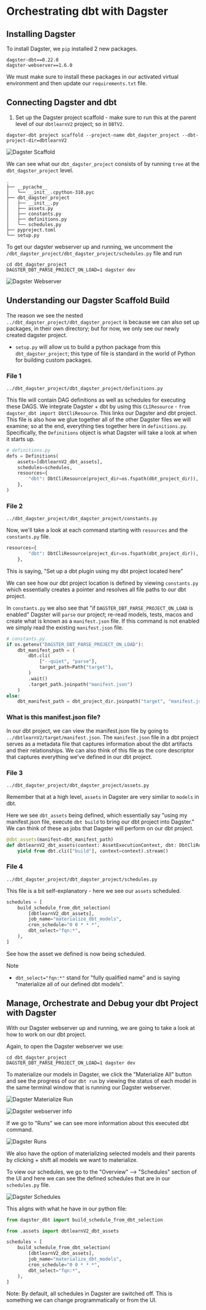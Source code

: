 # Orchestrating dbt with Dagster

## Installing Dagster

To install Dagster, we `pip` installed 2 new packages.

```text
dagster-dbt==0.22.0
dagster-webserver==1.6.0
```

We must make sure to install these packages in our activated virtual environment and then update our `requirements.txt` file.

## Connecting Dagster and dbt

1. Set up the Dagster project scaffold - make sure to run this at the parent level of our `dbtlearnV2` project; so in `DBTV2`.

```terminal
dagster-dbt project scaffold --project-name dbt_dagster_project --dbt-project-dir=dbtlearnV2
```

![Dagster Scaffold](/images/dagster-scaffold.png)

We can see what our `dbt_dagster_project` consists of by running `tree` at the `dbt_dagster_project` level.

```terminal
.
├── __pycache__
│   └── __init__.cpython-310.pyc
├── dbt_dagster_project
│   ├── __init__.py
│   ├── assets.py
│   ├── constants.py
│   ├── definitions.py
│   └── schedules.py
├── pyproject.toml
└── setup.py
```

To get our dagster webserver up and running, we uncomment the `/dbt_dagster_project/dbt_dagster_project/schedules.py` file and run

```terminal
cd dbt_dagster_project
DAGSTER_DBT_PARSE_PROJECT_ON_LOAD=1 dagster dev
```

![Dagster Webserver](/images/dagster-webserver.png)

## Understanding our Dagster Scaffold Build

The reason we see the nested `../dbt_dagster_project/dbt_dagster_project` is because we can also set up packages, in their own directory; but for now, we only see our newly created dagster project.

* `setup.py` will allow us to build a python package from this `dbt_dagster_project`; this type of file is standard in the world of Python for building custom packages.

### File 1

`../dbt_dagster_project/dbt_dagster_project/definitions.py`

This file will contain DAG definitions as well as schedules for executing these DAGS. We integrate Dagster + dbt by using this `CLIResource` - `from dagster_dbt import DbtCliResource`. This links our Dagster and dbt project. This file is also how we glue together all of the other Dagster files we will examine; so at the end, everything ties together here in `definitions.py`. Specifically, the `Definitions` object is what Dagster will take a look at when it starts up.


```python
# definitions.py
defs = Definitions(
    assets=[dbtlearnV2_dbt_assets],
    schedules=schedules,
    resources={
        "dbt": DbtCliResource(project_dir=os.fspath(dbt_project_dir)),
    },
)
```

### File 2

`../dbt_dagster_project/dbt_dagster_project/constants.py`

Now, we'll take a look at each command starting with `resources` and the `constants.py` file.

```python
resources={
        "dbt": DbtCliResource(project_dir=os.fspath(dbt_project_dir)),
    },
```

This is saying, "Set up a dbt plugin using my dbt project located here"

We can see how our dbt project location is defined by viewing `constants.py` which essentially creates a pointer and resolves all file paths to our dbt project.

In `constants.py` we also see that "if `DAGSTER_DBT_PARSE_PROJECT_ON_LOAD` is enabled" Dagster will `parse` our project; re-read models, tests, macos and create what is known as a `manifest.json` file. If this command is not enabled we simply read the existing `manifest.json` file.

```python
# constants.py
if os.getenv("DAGSTER_DBT_PARSE_PROJECT_ON_LOAD"):
    dbt_manifest_path = (
        dbt.cli(
            ["--quiet", "parse"],
            target_path=Path("target"),
        )
        .wait()
        .target_path.joinpath("manifest.json")
    )
else:
    dbt_manifest_path = dbt_project_dir.joinpath("target", "manifest.json")
```

### What is this manifest.json file?

In our dbt project, we can view the manifest.json file by going to `../dbtlearnV2/target/manifest.json`. The `manifest.json` file in a dbt project serves as a metadata file that captures information about the dbt artifacts and their relationships. We can also think of this file as the core descriptor that captures everything we've defined in our dbt project.

### File 3

`../dbt_dagster_project/dbt_dagster_project/assets.py`

Remember that at a high level, `assets` in Dagster are very similar to `models` in dbt.

Here we see `dbt_assets` being defined, which essentially say "using my manifest.json file, execute `dbt build` to bring our dbt project into Dagster." We can think of these as jobs that Dagster will perform on our dbt project.

```python
@dbt_assets(manifest=dbt_manifest_path)
def dbtlearnV2_dbt_assets(context: AssetExecutionContext, dbt: DbtCliResource):
    yield from dbt.cli(["build"], context=context).stream()
```

### File 4

`../dbt_dagster_project/dbt_dagster_project/schedules.py`

This file is a bit self-explanatory - here we see our `assets` scheduled.

```python
schedules = [
    build_schedule_from_dbt_selection(
        [dbtlearnV2_dbt_assets],
        job_name="materialize_dbt_models",
        cron_schedule="0 0 * * *",
        dbt_select="fqn:*",
    ),
]
```

See how the asset we defined is now being scheduled.

Note

* `dbt_select="fqn:*"` stand for "fully qualified name" and is saying "materialize all of our defined dbt models".

## Manage, Orchestrate and Debug your dbt Project with Dagster

With our Dagster webserver up and running, we are going to take a look at how to work on our dbt project.

Again, to open the Dagster webserver we use:

```terminal
cd dbt_dagster_project
DAGSTER_DBT_PARSE_PROJECT_ON_LOAD=1 dagster dev
```

To materialize our models in Dagster, we click the "Materialize All" button and see the progress of our `dbt run` by viewing the status of each model in the same terminal window that is running our Dagster webserver.

![Dagster Materialize Run](/images/dagster-UI-materialize.png)

![Dagster webserver info](/images/dagster-webserver-terminal.png)

If we go to "Runs" we can see more information about this executed dbt command.

![Dagster Runs](/images/Dagster-run.png)

We also have the option of materializing selected models and their parents by clicking + shift all models we want to materialize.

To view our schedules, we go to the "Overview" --> "Schedules" section of the UI and here we can see the defined schedules that are in our `schedules.py` file.

![Dagster Schedules](/images/Dagster-Schedules.png)

This aligns with what he have in our python file:

```python
from dagster_dbt import build_schedule_from_dbt_selection

from .assets import dbtlearnV2_dbt_assets

schedules = [
    build_schedule_from_dbt_selection(
        [dbtlearnV2_dbt_assets],
        job_name="materialize_dbt_models",
        cron_schedule="0 0 * * *",
        dbt_select="fqn:*",
    ),
]
```

Note: By default, all schedules in Dagster are switched off. This is something we can change programmatically or from the UI.
